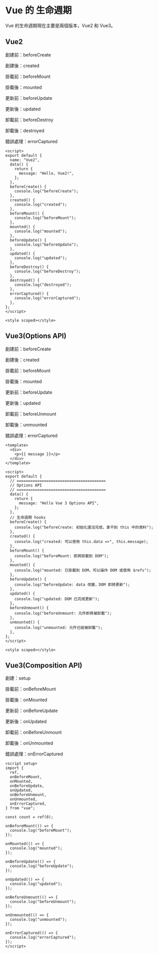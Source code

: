 # Vue 的 生命週期

Vue 的生命週期現在主要是兩個版本，Vue2 和 Vue3。

## Vue2

創建前：beforeCreate

創建後：created

掛載前：beforeMount

掛載後：mounted

更新前：beforeUpdate

更新後：updated

卸載前：beforeDestroy

卸載後：destroyed

錯誤處理：errorCaptured

```vue
<script>
export default {
  name: "Vue2",
  data() {
    return {
      message: "Hello, Vue2!",
    };
  },
  beforeCreate() {
    console.log("beforeCreate");
  },
  created() {
    console.log("created");
  },
  beforeMount() {
    console.log("beforeMount");
  },
  mounted() {
    console.log("mounted");
  },
  beforeUpdate() {
    console.log("beforeUpdate");
  },
  updated() {
    console.log("updated");
  },
  beforeDestroy() {
    console.log("beforeDestroy");
  },
  destroyed() {
    console.log("destroyed");
  },
  errorCaptured() {
    console.log("errorCaptured");
  },
};
</script>

<style scoped></style>
```

## Vue3(Options API)

創建前：beforeCreate

創建後：created

掛載前：beforeMount

掛載後：mounted

更新前：beforeUpdate

更新後：updated

卸載前：beforeUnmount

卸載後：unmounted

錯誤處理：errorCaptured

```vue
<template>
  <div>
    <p>{{ message }}</p>
  </div>
</template>

<script>
export default {
  // =======================================
  // Options API
  // =======================================
  data() {
    return {
      message: "Hello Vue 3 Options API",
    };
  },
  // 生命週期 hooks
  beforeCreate() {
    console.log("beforeCreate: 初始化還沒完成，拿不到 this 中的資料");
  },
  created() {
    console.log("created: 可以使用 this.data =>", this.message);
  },
  beforeMount() {
    console.log("beforeMount: 即將掛載到 DOM");
  },
  mounted() {
    console.log("mounted: 已掛載到 DOM，可以操作 DOM 或使用 $refs");
  },
  beforeUpdate() {
    console.log("beforeUpdate: data 改變，DOM 即將更新");
  },
  updated() {
    console.log("updated: DOM 已完成更新");
  },
  beforeUnmount() {
    console.log("beforeUnmount: 元件即將被卸載");
  },
  unmounted() {
    console.log("unmounted: 元件已經被卸載");
  },
};
</script>

<style scoped></style>
```

## Vue3(Composition API)

創建：setup

掛載前：onBeforeMount

掛載後：onMounted

更新前：onBeforeUpdate

更新後：onUpdated

卸載前：onBeforeUnmount

卸載後：onUnmounted

錯誤處理：onErrorCaptured

```vue
<script setup>
import {
  ref,
  onBeforeMount,
  onMounted,
  onBeforeUpdate,
  onUpdated,
  onBeforeUnmount,
  onUnmounted,
  onErrorCaptured,
} from "vue";

const count = ref(0);

onBeforeMount(() => {
  console.log("beforeMount");
});

onMounted(() => {
  console.log("mounted");
});

onBeforeUpdate(() => {
  console.log("beforeUpdate");
});

onUpdated(() => {
  console.log("updated");
});

onBeforeUnmount(() => {
  console.log("beforeUnmount");
});

onUnmounted(() => {
  console.log("unmounted");
});

onErrorCaptured(() => {
  console.log("errorCaptured");
});
</script>
```
